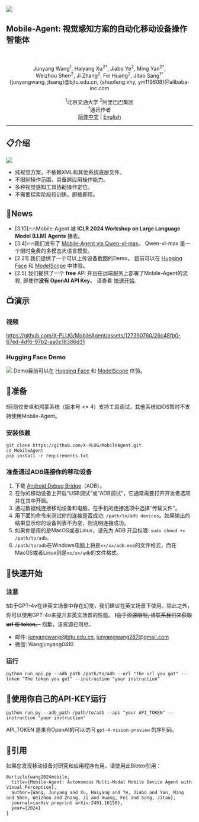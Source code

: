 ![](assets/logo.png?v=1&type=image)
## Mobile-Agent: 视觉感知方案的自动化移动设备操作智能体
<div align="center">
  <a href="https://arxiv.org/abs/2401.16158"><img src="https://img.shields.io/badge/Arxiv-2401.16158-b31b1b.svg?logo=arXiv" alt=""></a>
  <a href="https://huggingface.co/papers/2401.16158"><img src="https://img.shields.io/badge/🤗-Paper%20In%20HF-red.svg" alt=""></a>
</div>
<br>
<div align="center">
Junyang Wang<sup>1</sup>, Haiyang Xu<sup>2†</sup>, Jiabo Ye<sup>2</sup>, Ming Yan<sup>2†</sup>,
</div>
<div align="center">
Weizhou Shen<sup>2</sup>, Ji Zhang<sup>2</sup>, Fei Huang<sup>2</sup>, Jitao Sang<sup>1†</sup>
</div>
<div align="center">
{junyangwang, jtsang}@bjtu.edu.cn, {shuofeng.xhy, ym119608}@alibaba-inc.com
</div>
<br>
<div align="center">
<sup>1</sup>北京交通大学    <sup>2</sup>阿里巴巴集团
</div>
<div align="center">
<sup>†</sup>通讯作者
</div>

<div align="center">
<a href="README_zh.md">简体中文</a> | <a href="README.md">English</a>
<hr>
</div>
<!--
简体中文 | [English](README.md)
<hr>
-->

## 📋介绍
![](assets/example.png?v=1&type=image)
* 纯视觉方案，不依赖XML和其他系统底层文件。
* 不限制操作范围，具备跨应用操作能力。
* 多种视觉感知工具协助操作定位。
* 不需要探索阶段和训练，即插即用。

## 📢News
* [3.10]🔥🔥Mobile-Agent 被 **ICLR 2024 Workshop on Large Language Model (LLM) Agents** 接收。
* [3.4]🔥🔥我们发布了 [Mobile-Agent via Qwen-vl-max](https://github.com/X-PLUG/MobileAgent/blob/main/MobileAgent-qwen/README.md)。 Qwen-vl-max 是一个限时免费的多模态大语言模型。
* [2.21] 我们提供了一个可以上传设备截图的Demo。 目前可以在 [Hugging Face](https://huggingface.co/spaces/junyangwang0410/Mobile-Agent) 和 [ModelScope](https://modelscope.cn/studios/wangjunyang/Mobile-Agent/summary) 中体验。
*  [2.5] 我们提供了一个 **free** API 并且在远端服务上部署了Mobile-Agent的流程, 即使你**没有 OpenAI API Key**。 请查看 [快速开始](#quick_start).

## 📺演示

### 视频
https://github.com/X-PLUG/MobileAgent/assets/127390760/26c48fb0-67ed-4df6-97b2-aa0c18386d31

### Hugging Face Demo
![](assets/huggingface_demo.png?v=1&type=image)
Demo目前可以在 [Hugging Face](https://huggingface.co/spaces/junyangwang0410/Mobile-Agent) 和 [ModelScope](https://modelscope.cn/studios/wangjunyang/Mobile-Agent/summary) 体验。

## 🔧准备

❗目前仅安卓和鸿蒙系统（版本号 <= 4）支持工具调试。其他系统如iOS暂时不支持使用Mobile-Agent。

### 安装依赖
```
git clone https://github.com/X-PLUG/MobileAgent.git
cd MobileAgent
pip install -r requirements.txt
```


### 准备通过ADB连接你的移动设备

1. 下载 [Android Debug Bridge](https://developer.android.com/tools/releases/platform-tools?hl=en)（ADB）。
2. 在你的移动设备上开启“USB调试”或“ADB调试”，它通常需要打开开发者选项并在其中开启。
3. 通过数据线连接移动设备和电脑，在手机的连接选项中选择“传输文件”。
4. 用下面的命令来测试你的连接是否成功: ```/path/to/adb devices```。如果输出的结果显示你的设备列表不为空，则说明连接成功。
5. 如果你是用的是MacOS或者Linux，请先为 ADB 开启权限: ```sudo chmod +x /path/to/adb```。
6.  ```/path/to/adb```在Windows电脑上将是```xx/xx/adb.exe```的文件格式，而在MacOS或者Linux则是```xx/xx/adb```的文件格式。

<a id="quick_start"></a>

## 🔧快速开始
### 注意
❗由于GPT-4v在非英文场景中存在幻觉，我们建议在英文场景下使用。除此之外，你可以使用GPT-4o来提升非英文场景的性能。
~~❗由于资源限制, 请联系我们来获取 **url** 和 **token**。~~ 抱歉，该资源已用尽。

* 邮件: junyangwang@bjtu.edu.cn, junyangwang287@gmail.com
* 微信: Wangjunyang0410

### 运行
```
python run_api.py --adb_path /path/to/adb --url "The url you got" --token "The token you got" --instruction "your instruction"
```

## 🔧使用你自己的API-KEY运行

```
python run.py --adb_path /path/to/adb --api "your API_TOKEN" --instruction "your instruction"
```
API_TOKEN 是来自OpenAI的可以访问 ```gpt-4-vision-preview``` 的序列码。

## 📑引用

如果您发现移动设备对研究和应用程序有用，请使用此Bibtex引用：
```
@article{wang2024mobile,
  title={Mobile-Agent: Autonomous Multi-Modal Mobile Device Agent with Visual Perception},
  author={Wang, Junyang and Xu, Haiyang and Ye, Jiabo and Yan, Ming and Shen, Weizhou and Zhang, Ji and Huang, Fei and Sang, Jitao},
  journal={arXiv preprint arXiv:2401.16158},
  year={2024}
}
```
